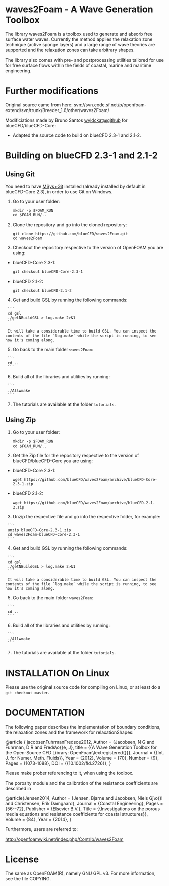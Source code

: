 waves2Foam - A Wave Generation Toolbox
======================================

The library waves2Foam is a toolbox used to generate and absorb free surface water waves. Currently the method applies the relaxation zone technique (active sponge layers) and a large range of wave theories are supported and the relaxation zones can take arbitrary shapes.

The library also comes with pre- and postprocessing utilities tailored for use for free surface flows within the fields of coastal, marine and maritime engineering.


Further modifications
=====================

Original source came from here: svn://svn.code.sf.net/p/openfoam-extend/svn/trunk/Breeder_1.6/other/waves2Foam/ 

Modificiations made by Bruno Santos <wyldckat@github> for blueCFD/blueCFD-Core:
   - Adapted the source code to build on blueCFD 2.3-1 and 2.1-2.


Building on blueCFD 2.3-1 and 2.1-2
===================================

Using Git
---------

You need to have [MSys+Git](http://msysgit.github.io/) installed (already installed by default in blueCFD-Core 2.3), in order to use Git on Windows.

  1. Go to your user folder:

     ```
     mkdir -p $FOAM_RUN
     cd $FOAM_RUN/..
     ```

  2. Clone the repository and go into the cloned repository:

     ```
     git clone https://github.com/blueCFD/waves2Foam.git
     cd waves2Foam
     ```

  3. Checkout the repository respective to the version of OpenFOAM you are using:

   * blueCFD-Core 2.3-1:

     ```
     git checkout blueCFD-Core-2.3-1
     ```

   * blueCFD 2.1-2:

     ```
     git checkout blueCFD-2.1-2
     ```

   4. Get and build GSL by running the following commands:

     ```
     cd gsl
     ./getNBuildGSL > log.make 2>&1
     ```
     
     It will take a considerable time to build GSL. You can inspect the contents of the file `log.make` while the script is running, to see how it's coming along.
     
   5. Go back to the main folder `waves2Foam`:
   
     ```
     cd ..
     ```

   6. Build all of the libraries and utilities by running:

     ```
     ./Allwmake
     ```

   7. The tutorials are available at the folder `tutorials`.


Using Zip
---------

  1. Go to your user folder:

     ```
     mkdir -p $FOAM_RUN
     cd $FOAM_RUN/..
     ```

  2. Get the Zip file for the repository respective to the version of blueCFD/blueCFD-Core you are using:

   * blueCFD-Core 2.3-1:

     ```
     wget https://github.com/blueCFD/waves2Foam/archive/blueCFD-Core-2.3-1.zip
     ```

   * blueCFD 2.1-2:

     ```
     wget https://github.com/blueCFD/waves2Foam/archive/blueCFD-2.1-2.zip
     ```

   3. Unzip the respective file and go into the respective folder, for example:

     ```
     unzip blueCFD-Core-2.3-1.zip
     cd waves2Foam-blueCFD-Core-2.3-1
     ```

   4. Get and build GSL by running the following commands:

     ```
     cd gsl
     ./getNBuildGSL > log.make 2>&1
     ```
     
     It will take a considerable time to build GSL. You can inspect the contents of the file `log.make` while the script is running, to see how it's coming along.
     
   5. Go back to the main folder `waves2Foam`:
   
     ```
     cd ..
     ```

   6. Build all of the libraries and utilities by running:

     ```
     ./Allwmake
     ```

   7. The tutorials are available at the folder `tutorials`.



INSTALLATION On Linux
=====================

Please use the original source code for compiling on Linux, or at least do a `git checkout master`.


DOCUMENTATION
=============

The following paper describes the implementation of boundary conditions, the relaxation zones 
and the framework for relaxationShapes:

@article { jacobsenFuhrmanFredsoe2012,
    Author = {Jacobsen, N G and Fuhrman, D R and Freds\o{}e, J},
    title = {{A Wave Generation Toolbox for the Open-Source CFD Library: OpenFoam\textregistered{}}},
    Journal = {{Int. J. for Numer. Meth. Fluids}},
    Year = {2012},
    Volume = {70},
    Number = {9},
    Pages = {1073-1088},
    DOI = {{10.1002/fld.2726}},
}

Please make prober referencing to it, when using the toolbox.

The porosity module and the calibration of the resistance coefficients are described in

@article{Jensen2014,
    Author = {Jensen, Bjarne and Jacobsen, Niels Gj\o{}l and Christensen, Erik Damgaard},
    Journal = {Coastal Engineering},
    Pages = {56--72},
    Publisher = {Elsevier B.V.},
    Title = {{Investigations on the porous media equations and resistance coefficients for coastal structures}},
    Volume = {84},
    Year = {2014},
}

Furthermore, users are referred to:

http://openfoamwiki.net/index.php/Contrib/waves2Foam


License
=======

The same as OpenFOAM(R), namely GNU GPL v3. For more information, see the file COPYING.

